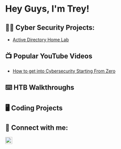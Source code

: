 <h1>Hey Guys, I'm Trey! </h1>

<h2>👨‍💻 Cyber Security Projects:</h2>

  - [Active Directory Home Lab](https://github.com/joshmadakor1/Algorithms-Practice)


<h2>📺 Popular YouTube Videos</h2>

- [How to get into Cybersecurity Starting From Zero](https://www.youtube.com/watch?v=a83ASGn_V_s)

<h2> ⌨️ HTB Walkthroughs </h2>  

<h2> 🖥️ Coding Projects </h2>

<h2> 🤳 Connect with me:</h2>

[<img align="left" alt="Trey D | LinkedIn" width="22px" src="https://cdn.jsdelivr.net/npm/simple-icons@v3/icons/linkedin.svg" />][linkedin]

[linkedin]: https://linkedin.com/in/trey-works

<!--

Here are some ideas to get you started:

- 🔭 I’m currently working on ...
- 🌱 I’m currently learning ...
- 👯 I’m looking to collaborate on ...
- 🤔 I’m looking for help with ...
- 💬 Ask me about ...
- 📫 How to reach me: ...
- 😄 Pronouns: ...
- ⚡ Fun fact: ...
-->
